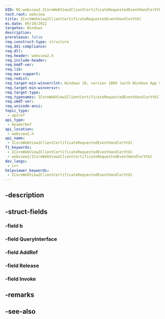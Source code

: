 ```yaml
---
UID: NS:webview2.ICoreWebView2ClientCertificateRequestedEventHandlerVtbl
tech.root: webview
title: ICoreWebView2ClientCertificateRequestedEventHandlerVtbl
ms.date: 09/20/2022
targetos: Windows
description: 
prerelease: false
req.construct-type: structure
req.ddi-compliance: 
req.dll: 
req.header: webview2.h
req.include-header: 
req.kmdf-ver: 
req.lib: 
req.max-support: 
req.redist: 
req.target-min-winverclnt: Windows 10, version 1809 (with Windows App SDK 1.1 or later)
req.target-min-winversvr: 
req.target-type: 
req.typenames: ICoreWebView2ClientCertificateRequestedEventHandlerVtbl
req.umdf-ver: 
req.unicode-ansi: 
topic_type:
 - apiref
api_type:
 - HeaderDef
api_location:
 - webview2.h
api_name:
 - ICoreWebView2ClientCertificateRequestedEventHandlerVtbl
f1_keywords:
 - ICoreWebView2ClientCertificateRequestedEventHandlerVtbl
 - webview2/ICoreWebView2ClientCertificateRequestedEventHandlerVtbl
dev_langs:
 - c++
helpviewer_keywords:
 - ICoreWebView2ClientCertificateRequestedEventHandlerVtbl
---
```


## -description

## -struct-fields

### -field b

### -field QueryInterface

### -field AddRef

### -field Release

### -field Invoke

## -remarks

## -see-also

